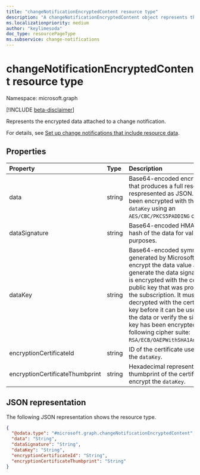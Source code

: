 ```yaml
---
title: "changeNotificationEncryptedContent resource type"
description: "A changeNotificationEncryptedContent object represents the encrypted data attached to a change notification."
ms.localizationpriority: medium
author: "keylimesoda"
doc_type: resourcePageType
ms.subservice: change-notifications
---
```


# changeNotificationEncryptedContent resource type

Namespace: microsoft.graph

[!INCLUDE [beta-disclaimer](../../includes/beta-disclaimer.md)]

Represents the encrypted data attached to a change notification.

For details, see [Set up change notifications that include resource data](/graph/webhooks-with-resource-data).

## Properties

| Property | Type | Description |
|:---------|:-----|:------------|
| data | string | Base64-encoded encrypted data that produces a full resource respresented as JSON. The data has been encrypted with the provided `dataKey` using an `AES/CBC/PKCS5PADDING` cipher suite. |
| dataSignature | string | Base64-encoded HMAC-SHA256 hash of the data for validation purposes. |
| dataKey | string | Base64-encoded symmetric key generated by Microsoft Graph to encrypt the data value and to generate the data signature. This key is encrypted with the certificate public key that was provided during the subscription. It must be decrypted with the certificate private key before it can be used to decrypt the data or verify the signature. This key has been encrypted with the following cipher suite: `RSA/ECB/OAEPWithSHA1AndMGF1Padding`. |
| encryptionCertificateId | string | ID of the certificate used to encrypt the `dataKey`. |
| encryptionCertificateThumbprint | string | Hexadecimal representation of the thumbprint of the certificate used to encrypt the `dataKey`. |

## JSON representation

The following JSON representation shows the resource type.

<!-- {
  "blockType": "resource",
  "optionalProperties": [

  ],
  "@odata.type": "microsoft.graph.changeNotificationEncryptedContent"
}-->
``` json
{
  "@odata.type": "#microsoft.graph.changeNotificationEncryptedContent",
  "data": "String",
  "dataSignature": "String",
  "dataKey": "String",
  "encryptionCertificateId": "String",
  "encryptionCertificateThumbprint": "String"
}
```

<!-- uuid: 564a955a-4837-424d-b7b8-3c6c33d5176d
2020-05-25 14:57:30 UTC -->
<!--
{
  "type": "#page.annotation",
  "description": "changeNotificationEncryptedContent resource",
  "keywords": "",
  "section": "documentation",
  "tocPath": "",
  "suppressions": []
}
-->


